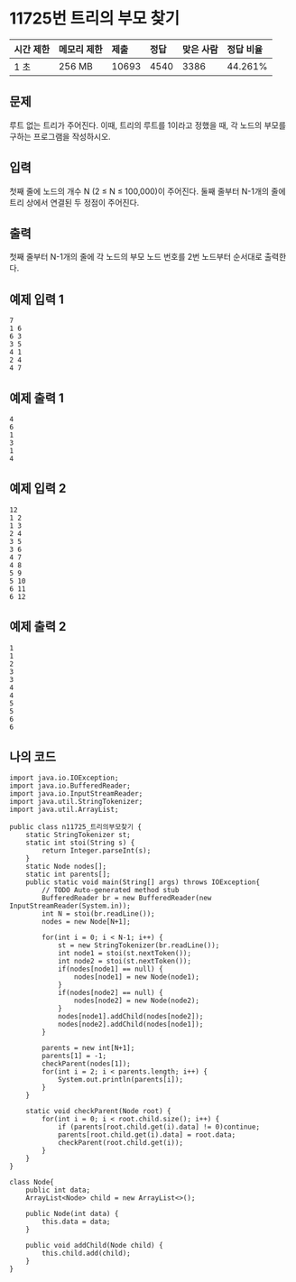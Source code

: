 # 11725번 트리의 부모 찾기

| 시간 제한 | 메모리 제한 | 제출  | 정답 | 맞은 사람 | 정답 비율 |
| :-------- | :---------- | :---- | :--- | :-------- | :-------- |
| 1 초      | 256 MB      | 10693 | 4540 | 3386      | 44.261%   |

## 문제

루트 없는 트리가 주어진다. 이때, 트리의 루트를 1이라고 정했을 때, 각 노드의 부모를 구하는 프로그램을 작성하시오.

## 입력

첫째 줄에 노드의 개수 N (2 ≤ N ≤ 100,000)이 주어진다. 둘째 줄부터 N-1개의 줄에 트리 상에서 연결된 두 정점이 주어진다.

## 출력

첫째 줄부터 N-1개의 줄에 각 노드의 부모 노드 번호를 2번 노드부터 순서대로 출력한다.

## 예제 입력 1 

```
7
1 6
6 3
3 5
4 1
2 4
4 7
```

## 예제 출력 1 

```
4
6
1
3
1
4
```

## 예제 입력 2 

```
12
1 2
1 3
2 4
3 5
3 6
4 7
4 8
5 9
5 10
6 11
6 12
```

## 예제 출력 2 

```
1
1
2
3
3
4
4
5
5
6
6
```

## 나의 코드

```
import java.io.IOException;
import java.io.BufferedReader;
import java.io.InputStreamReader;
import java.util.StringTokenizer;
import java.util.ArrayList;

public class n11725_트리의부모찾기 {
	static StringTokenizer st;
	static int stoi(String s) {
		return Integer.parseInt(s);
	}
	static Node nodes[];
	static int parents[];
	public static void main(String[] args) throws IOException{
		// TODO Auto-generated method stub
		BufferedReader br = new BufferedReader(new InputStreamReader(System.in));
		int N = stoi(br.readLine());
		nodes = new Node[N+1];
		
		for(int i = 0; i < N-1; i++) {
			st = new StringTokenizer(br.readLine());
			int node1 = stoi(st.nextToken());
			int node2 = stoi(st.nextToken());
			if(nodes[node1] == null) {
				nodes[node1] = new Node(node1);
			}
			if(nodes[node2] == null) {
				nodes[node2] = new Node(node2);
			}
			nodes[node1].addChild(nodes[node2]);
			nodes[node2].addChild(nodes[node1]);
		}
		
		parents = new int[N+1];
		parents[1] = -1;
		checkParent(nodes[1]);
		for(int i = 2; i < parents.length; i++) {
			System.out.println(parents[i]);
		}
	}
	
	static void checkParent(Node root) {
		for(int i = 0; i < root.child.size(); i++) {
			if (parents[root.child.get(i).data] != 0)continue; 
			parents[root.child.get(i).data] = root.data;
			checkParent(root.child.get(i));
		}
	}
}

class Node{
	public int data;
	ArrayList<Node> child = new ArrayList<>();
	
	public Node(int data) {
		this.data = data;
	}
	
	public void addChild(Node child) {
		this.child.add(child);
	}
}
```

